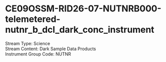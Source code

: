 # CE09OSSM-RID26-07-NUTNRB000-telemetered-nutnr_b_dcl_dark_conc_instrument

Stream Type: Science<br>
Stream Content: Dark Sample Data Products<br>
Instrument Group Code: NUTNR<br>
